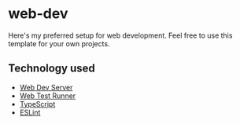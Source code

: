 # web-dev

Here's my preferred setup for web development. Feel free to use this template for your own projects.

## Technology used

- [Web Dev Server]()
- [Web Test Runner]()
- [TypeScript]()
- [ESLint]()
